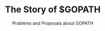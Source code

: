 ---
title: "The Story of $GOPATH"
subtitle: "Problems and Proposals about GOPATH"
event: "GopherConIndia 2017"
event-fulltitle:
event-url: "http://www.gophercon.in/"
location: "Pune, India"
slides: "https://speakerdeck.com/nikinath/the-story-of-gopath"
video: "https://youtu.be/1BAIOUON2Uo?t=16m50s"
news: "https://golangnews.com/stories/1868-slides-the-story-of-gopath-by-nikhita-raghunath"
---